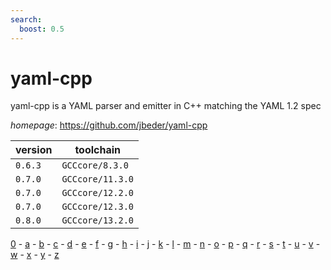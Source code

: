```yaml
---
search:
  boost: 0.5
---
```

# yaml-cpp

yaml-cpp is a YAML parser and emitter in C++ matching the YAML 1.2 spec

*homepage*: <https://github.com/jbeder/yaml-cpp>

version | toolchain
--------|----------
``0.6.3`` | ``GCCcore/8.3.0``
``0.7.0`` | ``GCCcore/11.3.0``
``0.7.0`` | ``GCCcore/12.2.0``
``0.7.0`` | ``GCCcore/12.3.0``
``0.8.0`` | ``GCCcore/13.2.0``

[0](../0/index.md) - [a](../a/index.md) - [b](../b/index.md) - [c](../c/index.md) - [d](../d/index.md) - [e](../e/index.md) - [f](../f/index.md) - [g](../g/index.md) - [h](../h/index.md) - [i](../i/index.md) - [j](../j/index.md) - [k](../k/index.md) - [l](../l/index.md) - [m](../m/index.md) - [n](../n/index.md) - [o](../o/index.md) - [p](../p/index.md) - [q](../q/index.md) - [r](../r/index.md) - [s](../s/index.md) - [t](../t/index.md) - [u](../u/index.md) - [v](../v/index.md) - [w](../w/index.md) - [x](../x/index.md) - [y](../y/index.md) - [z](../z/index.md)

